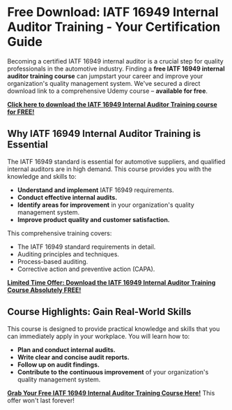 # Free Download: IATF 16949 Internal Auditor Training - Your Certification Guide

Becoming a certified IATF 16949 internal auditor is a crucial step for quality professionals in the automotive industry. Finding a **free IATF 16949 internal auditor training course** can jumpstart your career and improve your organization's quality management system. We've secured a direct download link to a comprehensive Udemy course – **available for free**.

[**Click here to download the IATF 16949 Internal Auditor Training course for FREE!**](https://udemywork.com/iatf-16949-internal-auditor-training)

## Why IATF 16949 Internal Auditor Training is Essential

The IATF 16949 standard is essential for automotive suppliers, and qualified internal auditors are in high demand. This course provides you with the knowledge and skills to:

*   **Understand and implement** IATF 16949 requirements.
*   **Conduct effective internal audits.**
*   **Identify areas for improvement** in your organization's quality management system.
*   **Improve product quality and customer satisfaction.**

This comprehensive training covers:

*   The IATF 16949 standard requirements in detail.
*   Auditing principles and techniques.
*   Process-based auditing.
*   Corrective action and preventive action (CAPA).

[**Limited Time Offer: Download the IATF 16949 Internal Auditor Training Course Absolutely FREE!**](https://udemywork.com/iatf-16949-internal-auditor-training)

## Course Highlights: Gain Real-World Skills

This course is designed to provide practical knowledge and skills that you can immediately apply in your workplace. You will learn how to:

*   **Plan and conduct internal audits.**
*   **Write clear and concise audit reports.**
*   **Follow up on audit findings.**
*   **Contribute to the continuous improvement** of your organization's quality management system.

[**Grab Your Free IATF 16949 Internal Auditor Training Course Here!**](https://udemywork.com/iatf-16949-internal-auditor-training) This offer won't last forever!
